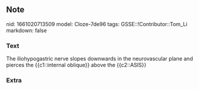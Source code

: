 ## Note
nid: 1661020713509
model: Cloze-7de96
tags: GSSE::!Contributor::Tom_Li
markdown: false

### Text
<div>
  The iliohypogastric nerve slopes downwards in the neurovascular
  plane and pierces the {{c1::internal oblique}} above the
  {{c2::ASIS}}
</div>

### Extra

